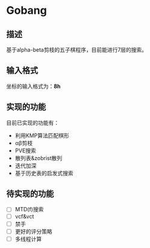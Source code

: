 # Gobang

## 描述

基于alpha-beta剪枝的五子棋程序，目前能进行7层的搜索。

## 输入格式

坐标的输入格式为：**8h**

## 实现的功能

目前已实现的功能有：

- 利用KMP算法匹配棋形
- αβ剪枝
- PVE搜索
- 散列表&zobrist散列
- 迭代加深
- 基于历史表的启发式搜索

## 待实现的功能

- [ ] MTD(f)搜索
- [ ] vcf&vct
- [ ] 禁手
- [ ] 更好的评分策略
- [ ] 多线程计算